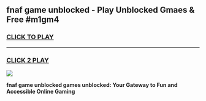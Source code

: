 
## fnaf game unblocked - Play Unblocked Gmaes & Free #m1gm4
<h3>
<a href="https://premium.freeplayer.one?title=fnaf_game_unblocked&ref=03M">CLICK TO PLAY</a></h3>
<hr>

<h3>
<a href="https://premium.freeplayer.one?title=fnaf_game_unblocked&ref=03M">CLICK 2 PLAY</a>
  
</h3>

<a href="https://premium.freeplayer.one?title=fnaf_game_unblocked&ref=03M"><img src="https://clearcache.store/games.png"></a>


**fnaf game unblocked games unblocked: Your Gateway to Fun and Accessible Online Gaming**
